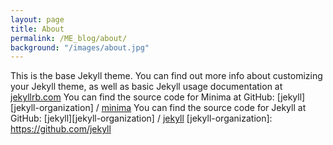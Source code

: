 ```yaml
---
layout: page
title: About
permalink: /ME_blog/about/
background: "/images/about.jpg"
---
```


This is the base Jekyll theme. You can find out more info about customizing your
Jekyll theme, as well as basic Jekyll usage documentation at
[jekyllrb.com](https://jekyllrb.com/) You can find the source code for Minima at
GitHub: [jekyll][jekyll-organization] /
[minima](https://github.com/jekyll/minima) You can find the source code for
Jekyll at GitHub: [jekyll][jekyll-organization] /
[jekyll](https://github.com/jekyll/jekyll) [jekyll-organization]:
https://github.com/jekyll
